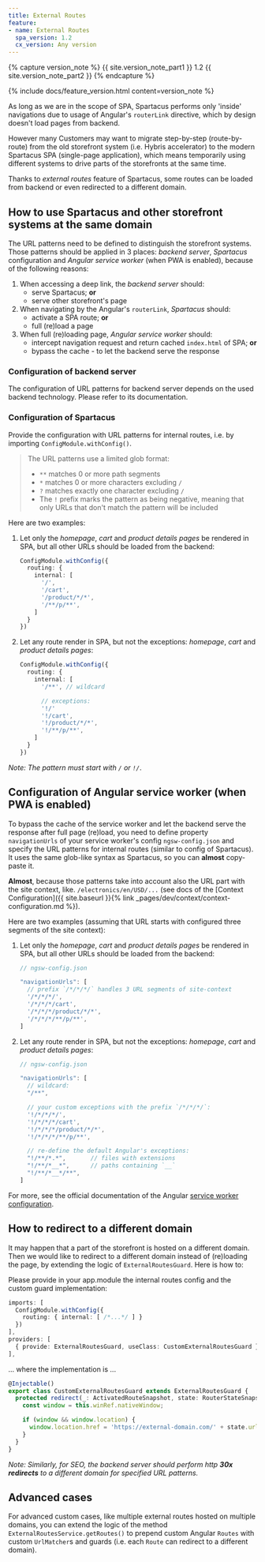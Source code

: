 ```yaml
---
title: External Routes
feature:
- name: External Routes
  spa_version: 1.2
  cx_version: Any version
---
```


{% capture version_note %}
{{ site.version_note_part1 }} 1.2 {{ site.version_note_part2 }}
{% endcapture %}

{% include docs/feature_version.html content=version_note %}

As long as we are in the scope of SPA, Spartacus performs only 'inside' navigations due to usage of Angular's `routerLink` directive, which  by design doesn't load pages from backend. 

However many Customers may want to migrate step-by-step (route-by-route) from the old storefront system (i.e. Hybris accelerator) to the modern Spartacus SPA (single-page application), which means temporarily using different systems to drive parts of the storefronts at the same time. 

Thanks to *external routes* feature of Spartacus, some routes can be loaded from backend or even redirected to a different domain.

## How to use Spartacus and other storefront systems at the same domain

The URL patterns need to be defined to distinguish the storefront systems. Those patterns should be applied in 3 places: *backend server*, *Spartacus* configuration and *Angular service worker* (when PWA is enabled), because of the following reasons:

1. When accessing a deep link, the *backend server* should:
    - serve Spartacus; **or**
    - serve other storefront's page
2. When navigating by the Angular's `routerLink`, *Spartacus* should:
    - activate a SPA route; **or**
    - full (re)load a page
3. When full (re)loading page, *Angular service worker* should:
    - intercept navigation request and return cached `index.html` of SPA; **or**
    - bypass the cache - to let the backend serve the response

### Configuration of backend server

The configuration of URL patterns for backend server depends on the used backend technology. Please refer to its documentation.

### Configuration of Spartacus

Provide the configuration with URL patterns for internal routes, i.e. by importing `ConfigModule.withConfig()`. 

> The URL patterns use a limited glob format:
>   * `**` matches 0 or more path segments
>   * `*` matches 0 or more characters excluding `/`
>   * `?` matches exactly one character excluding `/` 
>   * The `!` prefix marks the pattern as being negative, meaning that only URLs that don't match the pattern will be included

Here are two examples:

1. Let only the *homepage*, *cart* and *product details pages* be rendered in SPA, but all other URLs should be loaded from the backend:

    ```typescript
    ConfigModule.withConfig({
      routing: {
        internal: [
          '/',
          '/cart',
          '/product/*/*',
          '/**/p/**',
        ]
      }
    })
    ```

2. Let any route render in SPA, but not the exceptions: *homepage*, *cart* and *product details pages*:
  
    ```typescript
    ConfigModule.withConfig({
      routing: {
        internal: [
          '/**', // wildcard

          // exceptions:
          '!/'
          '!/cart',
          '!/product/*/*',
          '!/**/p/**',
        ]
      }
    })
    ```

*Note: The pattern must start with `/` or `!/`*.

## Configuration of Angular service worker (when PWA is enabled)

To bypass the cache of the service worker and let the backend serve the response after full page (re)load, you need to define property `navigationUrls` of your service worker's config `ngsw-config.json` and specify the URL patterns for internal routes (similar to config of Spartacus). It uses the same glob-like syntax as Spartacus, so you can **almost** copy-paste it. 

**Almost**, because those patterns take into account also the URL part with the site context, like. `/electronics/en/USD/...` (see docs of the [Context Configuration]({{ site.baseurl }}{% link _pages/dev/context/context-configuration.md %}).

Here are two examples (assuming that URL starts with configured three segments of the site context):

1. Let only the *homepage*, *cart* and *product details pages* be rendered in SPA, but all other URLs should be loaded from the backend:

    ```typescript
    // ngsw-config.json

    "navigationUrls": [
      // prefix `/*/*/*/` handles 3 URL segments of site-context
      '/*/*/*/',
      '/*/*/*/cart',
      '/*/*/*/product/*/*',
      '/*/*/*/**/p/**',
    ]
    ```

2. Let any route render in SPA, but not the exceptions: *homepage*, *cart* and *product details pages*:

    ```typescript
    // ngsw-config.json

    "navigationUrls": [
      // wildcard:
      "/**",

      // your custom exceptions with the prefix `/*/*/*/`:
      '!/*/*/*/',
      '!/*/*/*/cart',
      '!/*/*/*/product/*/*',
      '!/*/*/*/**/p/**',

      // re-define the default Angular's exceptions: 
      "!/**/*.*",       // files with extensions
      "!/**/*__*",      // paths containing `__`
      "!/**/*__*/**",
    ]
    ```

For more, see the official documentation of the Angular [service worker configuration](https://angular.io/guide/service-worker-config#navigationurls).

## How to redirect to a different domain

It may happen that a part of the storefront is hosted on a different domain. Then we would like to redirect to a different domain instead of (re)loading the page, by extending the logic of `ExternalRoutesGuard`. Here is how to:

Please provide in your app.module the internal routes config and the custom guard implementation:

```typescript
imports: [
  ConfigModule.withConfig({
    routing: { internal: [ /*...*/ ] }
  })
],
providers: [
  { provide: ExternalRoutesGuard, useClass: CustomExternalRoutesGuard }
],
```

... where the implementation is ...

```typescript
@Injectable()
export class CustomExternalRoutesGuard extends ExternalRoutesGuard {
  protected redirect(_: ActivatedRouteSnapshot, state: RouterStateSnapshot) {
    const window = this.winRef.nativeWindow;

    if (window && window.location) {
      window.location.href = 'https://external-domain.com/' + state.url;
    }
  }
}
```

*Note: Similarly, for SEO, the backend server should perform http **30x redirects** to a different domain for specified URL patterns.*

## Advanced cases

For advanced custom cases, like multiple external routes hosted on multiple domains, you can extend the logic of the method `ExternalRoutesService.getRoutes()` to prepend custom Angular `Routes` with custom `UrlMatcher`s and guards (i.e. each `Route` can redirect to a different domain).
